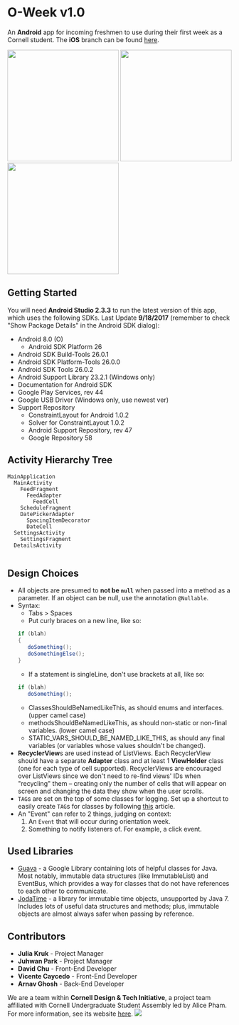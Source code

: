 O-Week v1.0
======
An **Android** app for incoming freshmen to use during their first week as a Cornell student. The **iOS** branch can be found [here](https://github.com/cornell-dti/o-week-ios).

<img src="https://raw.githubusercontent.com/cornell-dti/o-week-android/master/Screenshots/1.png" width="250px">  <img src="https://raw.githubusercontent.com/cornell-dti/o-week-android/master/Screenshots/2.png" width="250px">  <img src="https://raw.githubusercontent.com/cornell-dti/o-week-android/master/Screenshots/3.png" width="250px">

Getting Started
------
You will need **Android Studio 2.3.3** to run the latest version of this app, which uses the following SDKs. Last Update **9/18/2017** (remember to check "Show Package Details" in the Android SDK dialog):
 * Android 8.0 (O)
   * Android SDK Platform 26
 * Android SDK Build-Tools 26.0.1
 * Android SDK Platform-Tools 26.0.0
 * Android SDK Tools 26.0.2
 * Android Support Library 23.2.1 (Windows only)
 * Documentation for Android SDK
 * Google Play Services, rev 44
 * Google USB Driver (Windows only, use newest ver)
 * Support Repository
   * ConstraintLayout for Android 1.0.2
   * Solver for ConstraintLayout 1.0.2
   * Android Support Repository, rev 47
   * Google Repository 58
   
Activity Hierarchy Tree
------
```
MainApplication
  MainActivity
    FeedFragment
      FeedAdapter
        FeedCell
    ScheduleFragment
    DatePickerAdapter
      SpacingItemDecorator
      DateCell
  SettingsActivity
    SettingsFragment
  DetailsActivity
  
```

Design Choices
------
 * All objects are presumed to **not be <code>null</code>** when passed into a method as a parameter. If an object can be null, use the annotation <code>@Nullable</code>.
 * Syntax:
   * Tabs > Spaces
   * Put curly braces on a new line, like so:
   ```java
   if (blah)
   {
      doSomething();
      doSomethingElse();
   }
   ```
   * If a statement is singleLine, don't use brackets at all, like so:
   ```java
   if (blah)
      doSomething();
   ```
   * ClassesShouldBeNamedLikeThis, as should enums and interfaces. (upper camel case)
   * methodsShouldBeNamedLikeThis, as should non-static or non-final variables. (lower camel case)
   * STATIC_VARS_SHOULD_BE_NAMED_LIKE_THIS, as should any final variables (or variables whose values shouldn't be changed).
 * **RecyclerView**s are used instead of ListViews. Each RecyclerView should have a separate **Adapter** class and at least 1 **ViewHolder** class (one for each type of cell supported). RecyclerViews are encouraged over ListViews since we don't need to re-find views' IDs when "recycling" them – creating only the number of cells that will appear on screen and changing the data they show when the user scrolls.
 * <code>TAG</code>s are set on the top of some classes for logging. Set up a shortcut to easily create <code>TAG</code>s for classes by following <a href="https://stackoverflow.com/a/29378779/4028758">this</a> article.
 * An "Event" can refer to 2 things, judging on context:
   1. An <code>Event</code> that will occur during orientation week.
   2. Something to notify listeners of. For example, a click event.
 
Used Libraries
------
 * <a href="https://github.com/google/guava">Guava</a> - a Google Library containing lots of helpful classes for Java. Most notably, immutable data structures (like ImmutableList) and EventBus, which provides a way for classes that do not have references to each other to communicate.
 * <a href="https://github.com/dlew/joda-time-android">JodaTime</a> - a library for immutable time objects, unsupported by Java 7. Includes lots of useful data structures and methods; plus, immutable objects are almost always safer when passing by reference.

Contributors
------
 * **Julia Kruk** - Project Manager
 * **Juhwan Park** - Project Manager
 * **David Chu** - Front-End Developer
 * **Vicente Caycedo** - Front-End Developer
 * **Arnav Ghosh** - Back-End Developer

We are a team within **Cornell Design & Tech Initiative**, a project team affiliated with Cornell Undergraduate Student Assembly led by Alice Pham. For more information, see its website [here](http://cornelldti.org/).
<img src="http://cornelldti.org/img/logos/cornelldti-dark.png">
